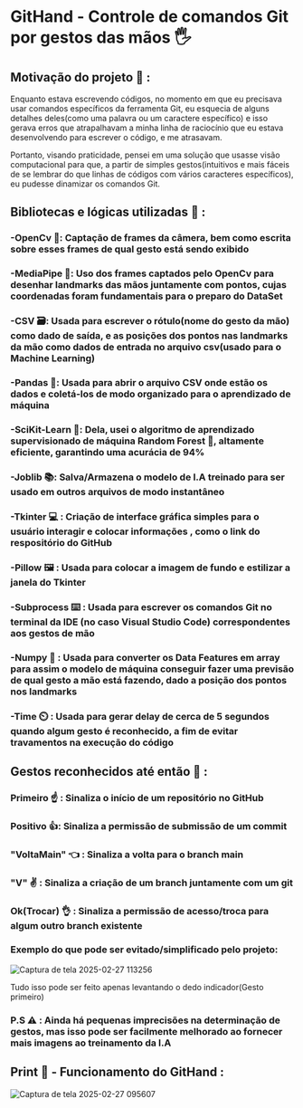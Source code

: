 # GitHand - Controle de comandos Git por gestos das mãos :raised_hand_with_fingers_splayed:	
## Motivação do projeto :thought_balloon: :
Enquanto estava escrevendo códigos, no momento em que eu precisava usar comandos específicos da ferramenta Git, eu esquecia de alguns detalhes deles(como uma palavra ou um caractere específico) e isso gerava erros que atrapalhavam a minha linha de raciocínio que eu estava desenvolvendo para escrever o código, e me atrasavam.  

Portanto, visando praticidade, pensei em uma solução que usasse visão computacional para que, a partir de simples gestos(intuitivos e mais fáceis de se lembrar do que linhas de códigos com vários caracteres específicos), eu pudesse dinamizar os comandos Git.

## Bibliotecas e lógicas utilizadas :open_book:	:
### -OpenCv 👀: Captação de frames da câmera, bem como escrita sobre esses frames de qual gesto está sendo exibido

### -MediaPipe 🙌: Uso dos frames captados pelo OpenCv para desenhar landmarks das mãos juntamente com pontos, cujas coordenadas foram fundamentais para o preparo do DataSet

### -CSV 🗃️: Usada para escrever o rótulo(nome do gesto da mão) como dado de saída, e as posições dos pontos nas landmarks da mão como dados de entrada no arquivo csv(usado para o Machine Learning)

### -Pandas 🐼: Usada para abrir o arquivo CSV onde estão os dados e coletá-los de modo organizado para o aprendizado de máquina

### -SciKit-Learn 🤖: Dela, usei o algoritmo de aprendizado supervisionado de máquina Random Forest 🌳, altamente eficiente, garantindo uma acurácia de 94%

### -Joblib 📚: Salva/Armazena o modelo de I.A treinado para ser usado em outros arquivos de modo instantâneo

### -Tkinter :computer:	: Criação de interface gráfica simples para o usuário interagir e colocar informações , como o link do respositório do GitHub 

### -Pillow :framed_picture: : Usada para colocar a imagem de fundo e estilizar a janela do Tkinter

### -Subprocess :keyboard: : Usada para escrever os comandos Git no terminal da IDE (no caso Visual Studio Code) correspondentes aos gestos de mão 

### -Numpy :1234:	: Usada para converter os Data Features em array para assim o modelo de máquina conseguir fazer uma previsão de qual gesto a mão está fazendo, dado a posição dos pontos nos landmarks

### -Time ⏲️ : Usada para gerar delay de cerca de 5 segundos quando algum gesto é reconhecido, a fim de evitar travamentos na execução do código

## Gestos reconhecidos até então 🤙 : 
### Primeiro :point_up: : Sinaliza o início de um repositório no GitHub
### Positivo 👍: Sinaliza a permissão de submissão de um commit
### "VoltaMain" :point_left: : Sinaliza a volta para o branch main
### "V" :v:	: Sinaliza a criação de um branch juntamente com um git
### Ok(Trocar) 👌 : Sinaliza a permissão de acesso/troca para algum outro branch existente 

### Exemplo do que pode ser evitado/simplificado pelo projeto:

![Captura de tela 2025-02-27 113256](https://github.com/user-attachments/assets/e88dda29-db01-43aa-b732-b2edda581484)

Tudo isso pode ser feito apenas levantando o dedo indicador(Gesto primeiro)

### P.S ⚠️ : Ainda há pequenas imprecisões na determinação de gestos, mas isso pode ser facilmente melhorado ao fornecer mais imagens ao treinamento da I.A

## Print 📸 -  Funcionamento do GitHand :

![Captura de tela 2025-02-27 095607](https://github.com/user-attachments/assets/f4621186-51d2-4771-9755-b89d7f8c2c29)
